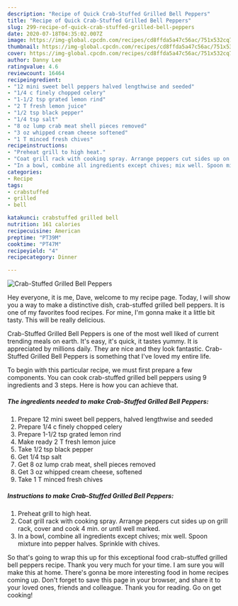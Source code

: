 ```yaml
---
description: "Recipe of Quick Crab-Stuffed Grilled Bell Peppers"
title: "Recipe of Quick Crab-Stuffed Grilled Bell Peppers"
slug: 299-recipe-of-quick-crab-stuffed-grilled-bell-peppers
date: 2020-07-18T04:35:02.007Z
image: https://img-global.cpcdn.com/recipes/cd8ffda5a47c56ac/751x532cq70/crab-stuffed-grilled-bell-peppers-recipe-main-photo.jpg
thumbnail: https://img-global.cpcdn.com/recipes/cd8ffda5a47c56ac/751x532cq70/crab-stuffed-grilled-bell-peppers-recipe-main-photo.jpg
cover: https://img-global.cpcdn.com/recipes/cd8ffda5a47c56ac/751x532cq70/crab-stuffed-grilled-bell-peppers-recipe-main-photo.jpg
author: Danny Lee
ratingvalue: 4.6
reviewcount: 16464
recipeingredient:
- "12 mini sweet bell peppers halved lengthwise and seeded"
- "1/4 c finely chopped celery"
- "1-1/2 tsp grated lemon rind"
- "2 T fresh lemon juice"
- "1/2 tsp black pepper"
- "1/4 tsp salt"
- "8 oz lump crab meat shell pieces removed"
- "3 oz whipped cream cheese softened"
- "1 T minced fresh chives"
recipeinstructions:
- "Preheat grill to high heat."
- "Coat grill rack with cooking spray. Arrange peppers cut sides up on grill rack, cover and cook 4 min. or until well marked."
- "In a bowl, combine all ingredients except chives; mix well. Spoon mixture into pepper halves. Sprinkle with chives."
categories:
- Recipe
tags:
- crabstuffed
- grilled
- bell

katakunci: crabstuffed grilled bell 
nutrition: 161 calories
recipecuisine: American
preptime: "PT39M"
cooktime: "PT47M"
recipeyield: "4"
recipecategory: Dinner

---
```



![Crab-Stuffed Grilled Bell Peppers](https://img-global.cpcdn.com/recipes/cd8ffda5a47c56ac/751x532cq70/crab-stuffed-grilled-bell-peppers-recipe-main-photo.jpg)

Hey everyone, it is me, Dave, welcome to my recipe page. Today, I will show you a way to make a distinctive dish, crab-stuffed grilled bell peppers. It is one of my favorites food recipes. For mine, I'm gonna make it a little bit tasty. This will be really delicious.

Crab-Stuffed Grilled Bell Peppers is one of the most well liked of current trending meals on earth. It's easy, it's quick, it tastes yummy. It is appreciated by millions daily. They are nice and they look fantastic. Crab-Stuffed Grilled Bell Peppers is something that I've loved my entire life.




To begin with this particular recipe, we must first prepare a few components. You can cook crab-stuffed grilled bell peppers using 9 ingredients and 3 steps. Here is how you can achieve that.

<!--inarticleads1-->

##### The ingredients needed to make Crab-Stuffed Grilled Bell Peppers:

1. Prepare 12 mini sweet bell peppers, halved lengthwise and seeded
1. Prepare 1/4 c finely chopped celery
1. Prepare 1-1/2 tsp grated lemon rind
1. Make ready 2 T fresh lemon juice
1. Take 1/2 tsp black pepper
1. Get 1/4 tsp salt
1. Get 8 oz lump crab meat, shell pieces removed
1. Get 3 oz whipped cream cheese, softened
1. Take 1 T minced fresh chives




<!--inarticleads2-->

##### Instructions to make Crab-Stuffed Grilled Bell Peppers:

1. Preheat grill to high heat.
1. Coat grill rack with cooking spray. Arrange peppers cut sides up on grill rack, cover and cook 4 min. or until well marked.
1. In a bowl, combine all ingredients except chives; mix well. Spoon mixture into pepper halves. Sprinkle with chives.




So that's going to wrap this up for this exceptional food crab-stuffed grilled bell peppers recipe. Thank you very much for your time. I am sure you will make this at home. There's gonna be more interesting food in home recipes coming up. Don't forget to save this page in your browser, and share it to your loved ones, friends and colleague. Thank you for reading. Go on get cooking!
